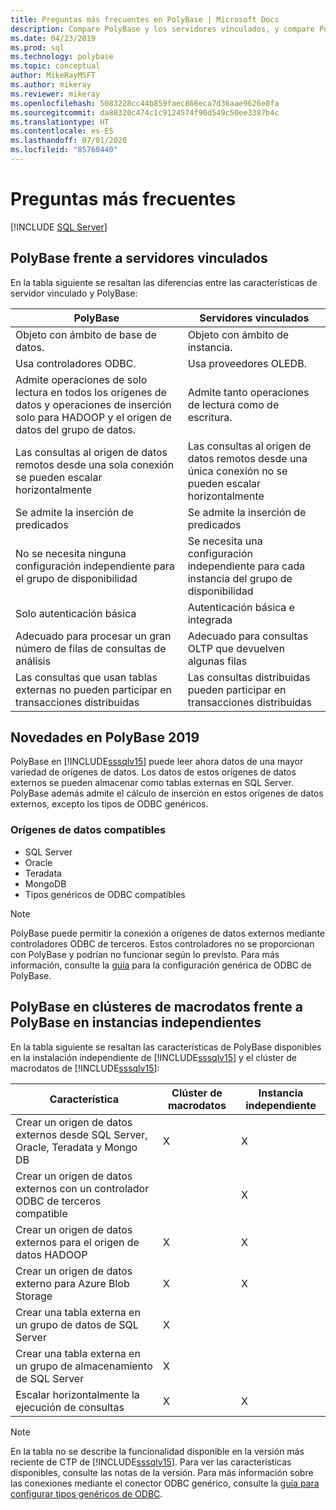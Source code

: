```yaml
---
title: Preguntas más frecuentes en PolyBase | Microsoft Docs
description: Compare PolyBase y los servidores vinculados, y compare PolyBase en clústeres de macrodatos y en instancias independientes. Descubra las novedades de PolyBase 2019.
ms.date: 04/23/2019
ms.prod: sql
ms.technology: polybase
ms.topic: conceptual
author: MikeRayMSFT
ms.author: mikeray
ms.reviewer: mikeray
ms.openlocfilehash: 5083228cc44b859faec866eca7d36aae9626e8fa
ms.sourcegitcommit: da88320c474c1c9124574f90d549c50ee3387b4c
ms.translationtype: HT
ms.contentlocale: es-ES
ms.lasthandoff: 07/01/2020
ms.locfileid: "85760440"
---
```

# <a name="frequently-asked-questions"></a>Preguntas más frecuentes

 [!INCLUDE [SQL Server](../../includes/applies-to-version/sqlserver.md)]

## <a name="polybase-vs-linked-servers"></a>PolyBase frente a servidores vinculados
En la tabla siguiente se resaltan las diferencias entre las características de servidor vinculado y PolyBase:

|PolyBase | Servidores vinculados|
|--------------------------|--------------------------|  
|Objeto con ámbito de base de datos.|Objeto con ámbito de instancia.|
|Usa controladores ODBC.|Usa proveedores OLEDB.|
|Admite operaciones de solo lectura en todos los orígenes de datos y operaciones de inserción solo para HADOOP y el origen de datos del grupo de datos.|Admite tanto operaciones de lectura como de escritura.|
|Las consultas al origen de datos remotos desde una sola conexión se pueden escalar horizontalmente |Las consultas al origen de datos remotos desde una única conexión no se pueden escalar horizontalmente|
|Se admite la inserción de predicados|Se admite la inserción de predicados|
|No se necesita ninguna configuración independiente para el grupo de disponibilidad|Se necesita una configuración independiente para cada instancia del grupo de disponibilidad|
|Solo autenticación básica|Autenticación básica e integrada|
|Adecuado para procesar un gran número de filas de consultas de análisis|Adecuado para consultas OLTP que devuelven algunas filas|
|Las consultas que usan tablas externas no pueden participar en transacciones distribuidas|Las consultas distribuidas pueden participar en transacciones distribuidas|

## <a name="whats-new-in-polybase-2019"></a>Novedades en PolyBase 2019 

PolyBase en [!INCLUDE[sssqlv15](../../includes/sssqlv15-md.md)] puede leer ahora datos de una mayor variedad de orígenes de datos. Los datos de estos orígenes de datos externos se pueden almacenar como tablas externas en SQL Server. PolyBase además admite el cálculo de inserción en estos orígenes de datos externos, excepto los tipos de ODBC genéricos.

### <a name="compatible-data-sources"></a>Orígenes de datos compatibles

- SQL Server
- Oracle
- Teradata
- MongoDB
- Tipos genéricos de ODBC compatibles
  
> [!NOTE]
> PolyBase puede permitir la conexión a orígenes de datos externos mediante controladores ODBC de terceros. Estos controladores no se proporcionan con PolyBase y podrían no funcionar según lo previsto. Para más información, consulte la [guía](../../relational-databases/polybase/polybase-configure-odbc-generic.md) para la configuración genérica de ODBC de PolyBase.  

## <a name="polybase-in-big-data-clusters-vs-polybase-in-stand-alone-instances"></a>PolyBase en clústeres de macrodatos frente a PolyBase en instancias independientes

En la tabla siguiente se resaltan las características de PolyBase disponibles en la instalación independiente de [!INCLUDE[sssqlv15](../../includes/sssqlv15-md.md)] y el clúster de macrodatos de [!INCLUDE[sssqlv15](../../includes/sssqlv15-md.md)]:

|Característica |Clúster de macrodatos|Instancia independiente|
|--------------------------|--------------------------|---------|   
|Crear un origen de datos externos desde SQL Server, Oracle, Teradata y Mongo DB |X|X |
|Crear un origen de datos externos con un controlador ODBC de terceros compatible | | X|
|Crear un origen de datos externos para el origen de datos HADOOP | X| X|
|Crear un origen de datos externo para Azure Blob Storage | X| X|
|Crear una tabla externa en un grupo de datos de SQL Server | X| |
|Crear una tabla externa en un grupo de almacenamiento de SQL Server | X| |
|Escalar horizontalmente la ejecución de consultas | X| X|

> [!NOTE]
>En la tabla no se describe la funcionalidad disponible en la versión más reciente de CTP de [!INCLUDE[sssqlv15](../../includes/sssqlv15-md.md)]. Para ver las características disponibles, consulte las notas de la versión. Para más información sobre las conexiones mediante el conector ODBC genérico, consulte la [guía para configurar tipos genéricos de ODBC](polybase-configure-odbc-generic.md).